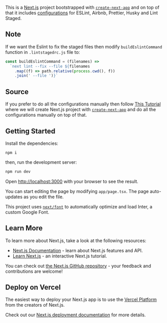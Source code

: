 This is a [Next.js](https://nextjs.org/) project bootstrapped with [`create-next-app`](https://github.com/vercel/next.js/tree/canary/packages/create-next-app) and on top of that it includes [configurations](https://gist.github.com/MohammadAhmerMalick/8475a869766d038e6923dabb8ba86847) for ESLint, Airbnb, Prettier, Husky and Lint Staged.

## Note

If we want the Eslint to fix the staged files then modify `buildEslintCommand` function in `.lintstagedrc.js` file to:

```js
const buildEslintCommand = (filenames) =>
  `next lint --fix --file ${filenames
    .map((f) => path.relative(process.cwd(), f))
    .join(' --file ')}`
```

## Source

If you prefer to do all the configurations manually then follow [This Tutorial](https://gist.github.com/MohammadAhmerMalick/8475a869766d038e6923dabb8ba86847) where we will create Next.js project with [`create-next-app`](https://github.com/vercel/next.js/tree/canary/packages/create-next-app) and do all the configurations manually on top of that.

## Getting Started

Install the dependencies:

```
npm i
```

then, run the development server:

```bash
npm run dev
```

Open [http://localhost:3000](http://localhost:3000) with your browser to see the result.

You can start editing the page by modifying `app/page.tsx`. The page auto-updates as you edit the file.

This project uses [`next/font`](https://nextjs.org/docs/basic-features/font-optimization) to automatically optimize and load Inter, a custom Google Font.

## Learn More

To learn more about Next.js, take a look at the following resources:

- [Next.js Documentation](https://nextjs.org/docs) - learn about Next.js features and API.
- [Learn Next.js](https://nextjs.org/learn) - an interactive Next.js tutorial.

You can check out [the Next.js GitHub repository](https://github.com/vercel/next.js/) - your feedback and contributions are welcome!

## Deploy on Vercel

The easiest way to deploy your Next.js app is to use the [Vercel Platform](https://vercel.com/new?utm_medium=default-template&filter=next.js&utm_source=create-next-app&utm_campaign=create-next-app-readme) from the creators of Next.js.

Check out our [Next.js deployment documentation](https://nextjs.org/docs/deployment) for more details.
